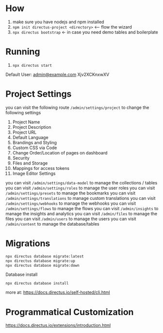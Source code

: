 # How 

1. make sure you have nodejs and npm installed
2. `npm init directus-project <directory>` <-- flow the wizard
3. `npx directus bootstrap` <- in case you need demo tables and boilerplate


# Running

1. `npx directus start`

Default User: 
admin@example.com
Xjv2XCKnxwXV


# Project Settings

you can visit the following route `/admin/settings/project` to change the following settings

1. Project Name 
2. Project Description
3. Project URL 
4. Default Language
5. Brandings and Styling 
6. Custom CSS via Code 
7. Change Order/Location of pages on dashboard
8. Security 
9. Files and Storage
10. Mappings for access tokens
11. Image Editor Settings

you can visit `/admin/settings/data-model` to manage the collections / tables
you can visit `/admin/settings/roles` to manage the user roles 
you can visit `/admin/settings/presets` to manage the bookmarks
you can visit `/admin/settings/translations` to manage custom translations
you can visit `/admin/settings/webhooks` to manage the webhooks
you can visit `/admin/settings/flows` to manage the flows
you can visit `/admin/insights` to manage the insights and analytics
you can visit `/admin/files` to manage the files 
you can visit `/admin/users` to manage the users
you can visit `/admin/content` to manage the database/tables


# Migrations

```bash
npx directus database migrate:latest
npx directus database migrate:up
npx directus database migrate:down
```

Database install 
```
npx directus database install
```


more at: https://docs.directus.io/self-hosted/cli.html 


# Programmatical Customization

https://docs.directus.io/extensions/introduction.html 